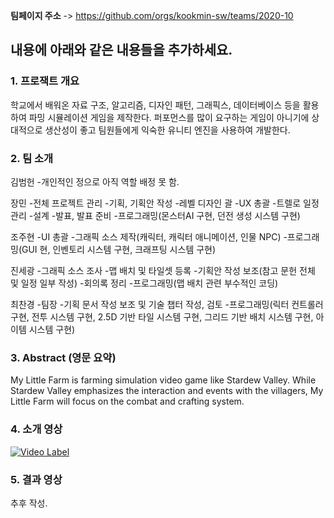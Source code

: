 **팀페이지 주소** -> https://github.com/orgs/kookmin-sw/teams/2020-10


## 내용에 아래와 같은 내용들을 추가하세요.

### 1. 프로잭트 개요
학교에서 배워온 자료 구조, 알고리즘, 디자인 패턴, 그래픽스, 데이터베이스 등을 활용하여 파밍 시뮬레이션 게임을 제작한다. 퍼포먼스를 많이 요구하는 게임이 아니기에 상대적으로 생산성이 좋고 팀원들에게 익숙한 유니티 엔진을 사용하여 개발한다.

### 2. 팀 소개
김범헌
-개인적인 정으로 아직 역할 배정 못 함.

장민
-전체 프로젝트 관리
-기획, 기획안 작성
-레벨 디자인 괄
-UX 총괄
-트렐로 일정 관리
-설계
-발표, 발표 준비
-프로그래밍(몬스터AI 구현, 던전 생성 시스템 구현)

조주현
-UI 총괄
-그래픽 소스 제작(캐릭터, 캐릭터 애니메이션, 인물 NPC)
-프로그래밍(GUI 현, 인벤토리 시스템 구현, 크래프팅 시스템 구현)

진세광
-그래픽 소스 조사
-맵 배치 및 타일셋 등록
-기획안 작성 보조(참고 문헌 전체 및 일정 일부 작성)
-회의록 정리
-프로그래밍(맵 배치 관련 부수적인 코딩)

최찬경
-팀장
-기획 문서 작성 보조 및 기술 챕터 작성, 검토
-프로그래밍(릭터 컨트롤러 구현, 전투 시스템 구현, 2.5D 기반 타일 시스템 구현, 그리드 기반 배치 시스템 구현, 아이템 시스템 구현)

### 3. Abstract (영문 요약)
My Little Farm is farming simulation video game like Stardew Valley. While Stardew Valley emphasizes the interaction and events with the villagers, My Little Farm will focus on the combat and crafting system.

### 4. 소개 영상
[![Video Label](http://img.youtube.com/vi/k6xTlyUFXvk/0.jpg)](https://youtu.be/k6xTlyUFXvk?t=0s)


### 5. 결과 영상
추후 작성.
